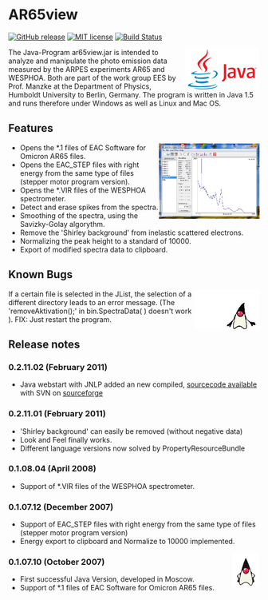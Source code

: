# AR65view
[![GitHub release](https://img.shields.io/github/release/kreier/ar65view.svg)](https://GitHub.com/kreier/ar65view/releases/)
[![MIT license](https://img.shields.io/github/license/kreier/ar65view)](https://kreier.mit-license.org/)
[![Build Status](https://travis-ci.com/kreier/ar65view.svg?branch=master)](https://travis-ci.com/kreier/ar65view)

<img src="java.png" align="right">
The Java-Program ar65view.jar is intended to analyze and manipulate the photo emission data measured by the ARPES experiments AR65 and WESPHOA. Both are part of the work group EES by Prof. Manzke at the Department of Physics, Humboldt University to Berlin, Germany. The program is written in Java 1.5 and runs therefore under Windows as well as Linux and Mac OS.

## Features
<img src="AR65view1.jpg" align="right" width="40%">

- Opens the *.1 files of EAC Software for Omicron AR65 files.
- Opens the EAC_STEP files with right energy from the same type of files (stepper motor program version).
- Opens the *.VIR files of the WESPHOA spectrometer.
- Detect and erase spikes from the spectra.
- Smoothing of the spectra, using the Savizky-Golay algorythm.
- Remove the 'Shirley background' from inelastic scattered electrons.
- Normalizing the peak height to a standard of 10000.
- Export of modified spectra data to clipboard.


## Known Bugs

<img src="duke2.gif" align="right">
If a certain file is selected in the JList, the selection of a different directory leads to an error message. (The 'removeAktivation();' in bin.SpectraData( ) doesn't work ). FIX: Just restart the program.

## Release notes

### 0.2.11.02 (February 2011)
- Java webstart with JNLP added an new compiled, [sourcecode available](https://sourceforge.net/p/ar65view/code/HEAD/tree/) with SVN on [sourceforge](http://ar65view.sourceforge.net)

### 0.2.11.01 (February 2011)
- 'Shirley background' can easily be removed (without negative data)
- Look and Feel finally works.
- Different language versions now solved by PropertyResourceBundle

### 0.1.08.04 (April 2008)
- Support of *.VIR files of the WESPHOA spectrometer.
 
### 0.1.07.12 (December 2007)
- Support of EAC_STEP files with right energy from the same type of files (stepper motor program version)
- Energy export to clipboard and Normalize to 10000 implemented.

<img src="duke.gif" align="right">

### 0.1.07.10 (October 2007)
- First successful Java Version, developed in Moscow.
- Support of *.1 files of EAC Software for Omicron AR65 files.
